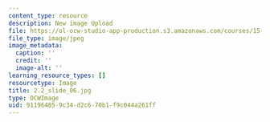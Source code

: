 ```yaml
---
content_type: resource
description: New image Upload
file: https://ol-ocw-studio-app-production.s3.amazonaws.com/courses/15-s21-nuts-and-bolts-of-business-plans-january-iap-2014/911964859c34d2c670b1f9c044a261ff_2.2_slide_06.jpg
file_type: image/jpeg
image_metadata:
  caption: ''
  credit: ''
  image-alt: ''
learning_resource_types: []
resourcetype: Image
title: 2.2_slide_06.jpg
type: OCWImage
uid: 91196485-9c34-d2c6-70b1-f9c044a261ff
---
```


